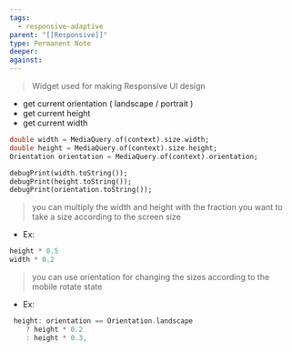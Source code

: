 ```yaml
---
tags:
  - responsive-adaptive
parent: "[[Responsive]]"
type: Permanent Note
deeper: 
against:
---
```

> Widget used for making Responsive UI design
- get current orientation ( landscape / portrait )
- get current height
- get current width
```dart
double width = MediaQuery.of(context).size.width;
double height = MediaQuery.of(context).size.height;
Orientation orientation = MediaQuery.of(context).orientation;

debugPrint(width.toString());
debugPrint(height.toString());
debugPrint(orientation.toString());
```
> you can multiply the width and height with the fraction you want to take a size according to the screen size
- Ex:
```dart
height * 0.5
width * 0.2
```
> you can use orientation for changing the sizes according to the mobile rotate state
- Ex:
```dart
 height: orientation == Orientation.landscape
	? height * 0.2
	: height * 0.3,
```


